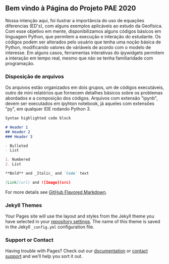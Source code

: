 ## Bem vindo à Página do Projeto PAE 2020

Nossa intenção aqui, foi ilustrar a importância do uso de equações diferencias (ED's), com alguns exemplos aplicáveis ao estudo da Geofísica. Com esse objetivo em mente, disponibilizamos alguns códigos básicos em linguagem Python, que permitem a execução e interação do estudante. Os códigos podem ser alterados pelo usuário que tenha uma noção básica de Python, modificando valores de váriáveis de acordo com o modelo de interesse. Em alguns casos, ferramentas interativas do ipywidgets permitem a interação em tempo real, mesmo que não se tenha familiaridade com programação.


### Disposição de arquivos

Os arquivos estão organizados em dois grupos, um de códigos executáveis, outro de mini relatórios que fornecem detalhes básicos sobre os problemas abordados e a composição dos códigos. Arquivos com extensão "ipynb", devem ser executados em ipyhton notebook, já aqueles com extensões "py", em qualquer IDE rodando Python 3.

```markdown
Syntax highlighted code block

# Header 1
## Header 2
### Header 3

- Bulleted
- List

1. Numbered
2. List

**Bold** and _Italic_ and `Code` text

[Link](url) and ![Image](src)
```

For more details see [GitHub Flavored Markdown](https://guides.github.com/features/mastering-markdown/).

### Jekyll Themes

Your Pages site will use the layout and styles from the Jekyll theme you have selected in your [repository settings](https://github.com/FelipeLCavalcante/PAE_2020_AGG0243/settings). The name of this theme is saved in the Jekyll `_config.yml` configuration file.

### Support or Contact

Having trouble with Pages? Check out our [documentation](https://help.github.com/categories/github-pages-basics/) or [contact support](https://github.com/contact) and we’ll help you sort it out.
